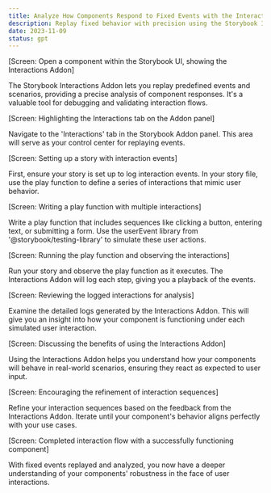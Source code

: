 ```yaml
---
title: Analyze How Components Respond to Fixed Events with the Interactions Addon
description: Replay fixed behavior with precision using the Storybook Interactions Addon. Discover how it provides a detailed playback of testing library events, allowing you to thoroughly understand and analyze how your components react to predetermined scenarios.
date: 2023-11-09
status: gpt
---
```


[Screen: Open a component within the Storybook UI, showing the Interactions Addon]

The Storybook Interactions Addon lets you replay predefined events and scenarios, providing a precise analysis of component responses. It's a valuable tool for debugging and validating interaction flows.

[Screen: Highlighting the Interactions tab on the Addon panel]

Navigate to the 'Interactions' tab in the Storybook Addon panel. This area will serve as your control center for replaying events.

[Screen: Setting up a story with interaction events]

First, ensure your story is set up to log interaction events. In your story file, use the play function to define a series of interactions that mimic user behavior.

[Screen: Writing a play function with multiple interactions]

Write a play function that includes sequences like clicking a button, entering text, or submitting a form. Use the userEvent library from '@storybook/testing-library' to simulate these user actions.

[Screen: Running the play function and observing the interactions]

Run your story and observe the play function as it executes. The Interactions Addon will log each step, giving you a playback of the events.

[Screen: Reviewing the logged interactions for analysis]

Examine the detailed logs generated by the Interactions Addon. This will give you an insight into how your component is functioning under each simulated user interaction.

[Screen: Discussing the benefits of using the Interactions Addon]

Using the Interactions Addon helps you understand how your components will behave in real-world scenarios, ensuring they react as expected to user input.

[Screen: Encouraging the refinement of interaction sequences]

Refine your interaction sequences based on the feedback from the Interactions Addon. Iterate until your component's behavior aligns perfectly with your use cases.

[Screen: Completed interaction flow with a successfully functioning component]

With fixed events replayed and analyzed, you now have a deeper understanding of your components' robustness in the face of user interactions.
